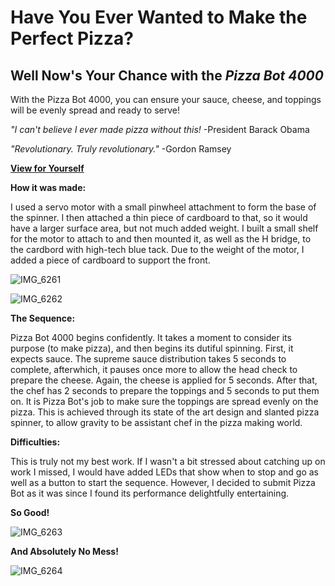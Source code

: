 # Have You Ever Wanted to Make the Perfect Pizza? 

## Well Now's Your Chance with the *Pizza Bot 4000*

With the Pizza Bot 4000, you can ensure your sauce, cheese, and toppings will be evenly spread and ready to serve!

*"I can't believe I ever made pizza without this!*
        -President Barack Obama
       
 *"Revolutionary. Truly revolutionary."*
        -Gordon Ramsey

**[View for Yourself](https://www.youtube.com/watch?v=TUJM1f-qPyw)**

**How it was made:**

I used a servo motor with a small pinwheel attachment to form the base of the spinner. I then attached a thin piece of cardboard to that, so it would have a larger surface area, but not much added weight. I built a small shelf for the motor to attach to and then mounted it, as well as the H bridge, to the cardbord with high-tech blue tack. Due to the weight of the motor, I added a piece of cardboard to support the front. 

![IMG_6261](https://user-images.githubusercontent.com/54527264/135144814-9e9cd3f2-1354-435d-9915-0be246955baa.jpg)


![IMG_6262](https://user-images.githubusercontent.com/54527264/135144828-e10bb3e1-b1a5-4992-aea9-6a558759c815.jpg)


**The Sequence:** 

Pizza Bot 4000 begins confidently. It takes a moment to consider its purpose (to make pizza), and then begins its dutiful spinning. First, it expects sauce. The supreme sauce distribution takes 5 seconds to complete, afterwhich, it pauses once more to allow the head check to prepare the cheese. Again, the cheese is applied for 5 seconds. After that, the chef has 2 seconds to prepare the toppings and 5 seconds to put them on. It is Pizza Bot's job to make sure the toppings are spread evenly on the pizza. This is achieved through its state of the art design and slanted pizza spinner, to allow gravity to be assistant chef in the pizza making world. 

**Difficulties:**

This is truly not my best work. If I wasn't a bit stressed about catching up on work I missed, I would have added LEDs that show when to stop and go as well as a button to start the sequence. However, I decided to submit Pizza Bot as it was since I found its performance delightfully entertaining. 

**So Good!**

![IMG_6263](https://user-images.githubusercontent.com/54527264/135144835-e7b284a0-cf07-480f-8552-5623926b454e.jpg)

**And Absolutely No Mess!**

![IMG_6264](https://user-images.githubusercontent.com/54527264/135144842-5d876145-d693-470a-9332-65a3aec40ab0.jpg)

